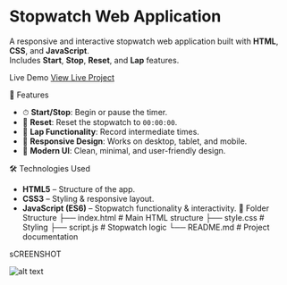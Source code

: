 # Stopwatch Web Application

A responsive and interactive stopwatch web application built with **HTML**, **CSS**, and **JavaScript**.  
Includes **Start**, **Stop**, **Reset**, and **Lap** features.

 Live Demo
[View Live Project](https://scr-wd-2-stopwatch.netlify.app/)  

📌 Features
- ⏱ **Start/Stop**: Begin or pause the timer.
- 🔄 **Reset**: Reset the stopwatch to `00:00:00`.
- 📝 **Lap Functionality**: Record intermediate times.
- 📱 **Responsive Design**: Works on desktop, tablet, and mobile.
- 🎨 **Modern UI**: Clean, minimal, and user-friendly design.

 🛠 Technologies Used
- **HTML5** – Structure of the app.
- **CSS3** – Styling & responsive layout.
- **JavaScript (ES6)** – Stopwatch functionality & interactivity.
📂 Folder Structure
├── index.html # Main HTML structure
├── style.css # Styling
├── script.js # Stopwatch logic
└── README.md # Project documentation
 
sCREENSHOT

![alt text](<Screenshot (101)-1.png>)
